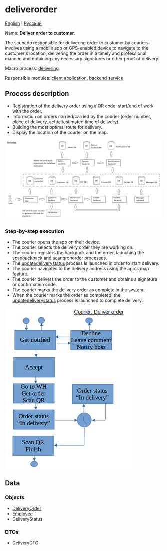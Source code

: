 # deliverorder

[English](deliverorder.md) | [Русский](deliverorder.ru.md)

Name: **Deliver order to customer**.

The scenario responsible for delivering order to customer by couriers involves using a mobile app or GPS-enabled device to navigate to the customer's location, delivering the order in a timely and professional manner, and obtaining any necessary signatures or other proof of delivery.

Macro process: [delivering](../../macroprocesses/delivering.md)

Responsible modules: [client application](../../frontend/courierclient.md), [backend service](../../backend/courierbackend.md)

## Process description

- Registration of the delivery order using a QR code: start/end of work with the order.
- Information on orders carried/carried by the courier (order number, place of delivery, actual/estimated time of delivery).
- Building the most optimal route for delivery.
- Display the location of the courier on the map.

![delivering_overall](../../img/delivering_overall.png)

### Step-by-step execution

- The courier opens the app on their device.
- The courier selects the delivery order they are working on.
- The courier registers the backpack and the order, launching the [scanbackpack](scanbackpack.md) and [scanqronorder](scanqronorder.md) processes.
- The [updatedeliverystatus](../courier/updatedeliverystatus.md) process is launched in order to start delivery.
- The courier navigates to the delivery address using the app's map feature.
- The courier delivers the order to the customer and obtains a signature or confirmation code.
- The courier marks the delivery order as complete in the system.
- When the courier marks the order as completed, the [updatedeliverystatus](../courier/updatedeliverystatus.md) process is launched to complete delivery.

![courier.deliverorder](../../img/activitydiagrams/courier.deliverorder.png)

## Data

### Objects

- [DeliveryOrder](https://github.com/alexeysp11/workflow-lib/blob/main/src/Models/Business/BusinessDocuments/DeliveryOrder.cs)
- [Employee](https://github.com/alexeysp11/workflow-lib/blob/main/src/Models/Business/InformationSystem/Employee.cs)
- DeliveryStatus

### DTOs

- DeliveryDTO
